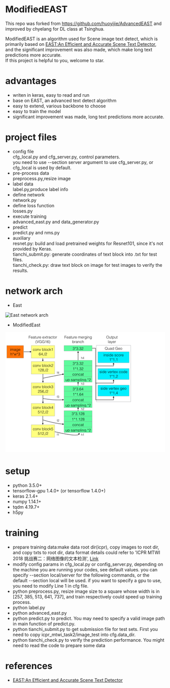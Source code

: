 # ModifiedEAST
This repo was forked from https://github.com/huoyijie/AdvancedEAST and improved by chyelang for DL class at Tsinghua.

ModifiedEAST is an algorithm used for Scene image text detect,
which is primarily based on
[EAST:An Efficient and Accurate Scene Text Detector](https://arxiv.org/abs/1704.03155v2),
and the significant improvement was also made,
which make long text predictions more accurate.</br>
If this project is helpful to you, welcome to star.

# advantages
* writen in keras, easy to read and run
* base on EAST, an advanced text detect algorithm
* easy to extend, various backbone to choose
* easy to train the model
* significant improvement was made, long text predictions more accurate.

# project files
* config file</br>
    cfg_local.py and cfg_server.py, control parameters.</br>
    you need to use --section server argument to use cfg_server.py, or cfg_local is used by default.
* pre-process data</br>
    preprocess.py,resize image
* label data</br>
    label.py,produce label info
* define network</br>
    network.py
* define loss function</br>
    losses.py
* execute training</br>
    advanced_east.py and data_generator.py
* predict</br>
    predict.py and nms.py
* auxiliary</br>
    resnet.py: build and load pretrained weights for Resnet101, since it's not provided by Keras.</br>
    tianchi_submit.py: generate coordinates of text block into .txt for test files.</br>
    tianchi_check.py: draw text block on image for test images to verify the results.

# network arch
* East

![East network arch](image/East.network.png "East network arch")

* ModifiedEast

![ModifiedEast network arch](image/ModifiedEast.network.png "ModifiedEast network arch")


# setup
* python 3.5.0+
* tensorflow-gpu 1.4.0+ (or tensorflow 1.4.0+)
* keras 2.1.4+
* numpy 1.14.1+
* tqdm 4.19.7+
* h5py

# training
* prepare training data:make data root dir(icpr),
copy images to root dir, and copy txts to root dir,
data format details could refer to 'ICPR MTWI 2018 挑战赛二：网络图像的文本检测',
[Link](https://tianchi.aliyun.com/competition/introduction.htm?spm=5176.100066.0.0.3bcad780oQ9Ce4&raceId=231651)
* modify config params in cfg_local.py or config_server.py, depending on the machine you are running your codes, see default values.
you can specify --section local/server for the following commands, or the default --section local will be used.
if you want to specify a gpu to use, you need to modify Line 1 in cfg file.
* python preprocess.py, resize image size to a square whose width is in [257, 385, 513, 641, 737],
and train respectively could speed up training process.
* python label.py
* python advanced_east.py
* python predict.py to predict. You may need to specify a valid image path in main function of predict.py.
* python tianchi_submit.py to get submission file for test sets. First you need to copy icpr_mtwi_task2/image_test into cfg.data_dir.
* python tianchi_check.py to verify the prediction performance. You might need to read the code to prepare some data

# references
* [EAST:An Efficient and Accurate Scene Text Detector](https://arxiv.org/abs/1704.03155v2)
